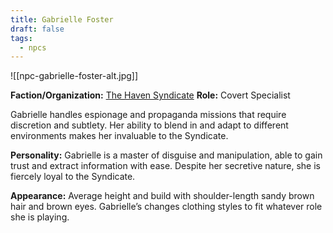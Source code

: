 ```yaml
---
title: Gabrielle Foster
draft: false
tags:
  - npcs
---
```

![[npc-gabrielle-foster-alt.jpg]]

**Faction/Organization:** [The Haven Syndicate](the-haven-syndicate.md)
**Role:** Covert Specialist

Gabrielle handles espionage and propaganda missions that require discretion and subtlety. Her ability to blend in and adapt to different environments makes her invaluable to the Syndicate.
	
**Personality:** Gabrielle is a master of disguise and manipulation, able to gain trust and extract information with ease. Despite her secretive nature, she is fiercely loyal to the Syndicate.

**Appearance:** Average height and build with shoulder-length sandy brown hair and brown eyes. Gabrielle’s changes clothing styles to fit whatever role she is playing.